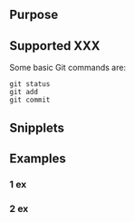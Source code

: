## Purpose

## Supported XXX
Some basic Git commands are:
```
git status
git add
git commit
```
## Snipplets

## Examples
### 1 ex
### 2 ex
